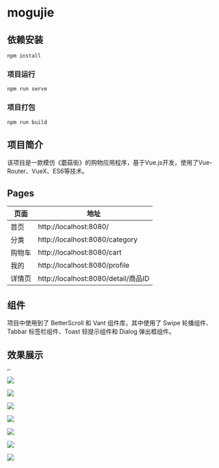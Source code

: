 # mogujie

## 依赖安装
```
npm install
```

### 项目运行
```
npm run serve
```

### 项目打包
```
npm run build
```

## 项目简介

该项目是一款模仿《蘑菇街》的购物应用程序，基于Vue.js开发，使用了Vue-Router、VueX、ES6等技术。

## Pages

| 页面   | 地址                                |
| ------ | ----------------------------------- |
| 首页   | http://localhost:8080/              |
| 分类   | http://localhost:8080/category      |
| 购物车 | http://localhost:8080/cart          |
| 我的   | http://localhost:8080/profile       |
| 详情页 | http://localhost:8080/detail/商品ID |

## 组件

项目中使用到了 BetterScroll 和 Vant 组件库，其中使用了 Swipe 轮播组件、Tabbar 标签栏组件、Toast 轻提示组件和 Dialog 弹出框组件。

## 效果展示
<img src="https://s3.bmp.ovh/imgs/2021/08/efc3b6730ef423a0.jpg" alt="a" style="zoom:33%;" />

![](https://s3.bmp.ovh/imgs/2021/08/2e1851a8ea0615c5.jpg)

![](https://s3.bmp.ovh/imgs/2021/08/1e371554cf2f483a.jpg)

![](https://s3.bmp.ovh/imgs/2021/08/903eb7f582f019a2.jpg)

![](https://s3.bmp.ovh/imgs/2021/08/aa60a3dc59df70b2.jpg)

![](https://s3.bmp.ovh/imgs/2021/08/ae2de0c7ac9b7fff.jpg)

![](https://s3.bmp.ovh/imgs/2021/08/33db74880be3e0ef.jpg)

![](https://s3.bmp.ovh/imgs/2021/08/af982cfd78c26834.jpg)
